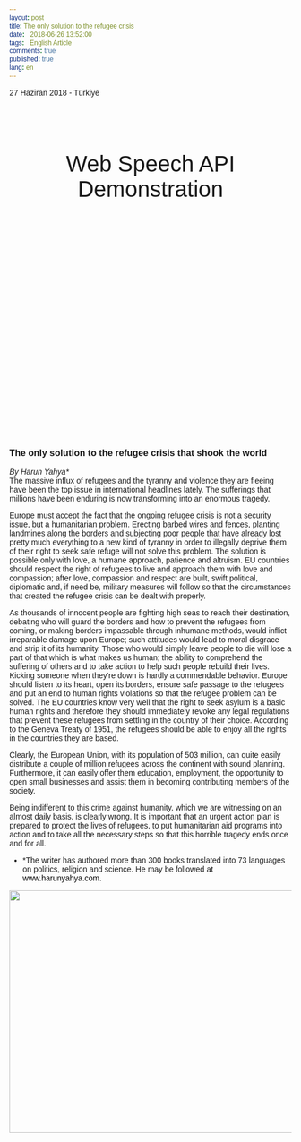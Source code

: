 ```yaml
---
layout: post
title: The only solution to the refugee crisis
date:   2018-06-26 13:52:00
tags:   English Article 
comments: true
published: true
lang: en
---
```


<p class="meta">27 Haziran 2018 - Türkiye</p>

<br>
<script src="//cdnjs.cloudflare.com/ajax/libs/jquery/1.8.3/jquery.min.js"></script>

<style>
  * {
    font-family: Verdana, Arial, sans-serif;
  }
  a:link {
    color:#000;
    text-decoration: none;
  }
  a:visited {
    color:#000;
  }
  a:hover {
    color:#33F;
  }
  .button {
    background: -webkit-linear-gradient(top,#008dfd 0,#0370ea 100%);
    border: 1px solid #076bd2;
    border-radius: 3px;
    color: #fff;
    display: none;
    font-size: 13px;
    font-weight: bold;
    line-height: 1.3;
    padding: 8px 25px;
    text-align: center;
    text-shadow: 1px 1px 1px #076bd2;
    letter-spacing: normal;
  }
  .center {
    padding: 10px;
    text-align: center;
  }
  .final {
    color: black;
    padding-right: 3px; 
  }
  .interim {
    color: gray;
  }
  .info {
    font-size: 14px;
    text-align: center;
    color: #777;
    display: none;
  }
  .right {
    float: right;
  }
  .sidebyside {
    display: inline-block;
    width: 45%;
    min-height: 40px;
    text-align: left;
    vertical-align: top;
  }
  #headline {
    font-size: 40px;
    font-weight: 300;
  }
  #info {
    font-size: 20px;
    text-align: center;
    color: #777;
    visibility: hidden;
  }
  #results {
    font-size: 14px;
    font-weight: bold;
    border: 1px solid #ddd;
    padding: 15px;
    text-align: left;
    min-height: 150px;
  }
  #start_button {
    border: 0;
    background-color:transparent;
    padding: 0;
  }
</style>


<h2 class="center" id="headline">
  <a href="http://dvcs.w3.org/hg/speech-api/raw-file/tip/speechapi.html">
    </a>Web Speech API Demonstration</h2>
<div id="info">
  <p id="info_start">Click on the microphone icon and begin speaking.</p>
  <p id="info_speak_now">Speak now.</p>
  <p id="info_no_speech">No speech was detected. You may need to adjust your
    <a href="//support.google.com/chrome/bin/answer.py?hl=en&amp;answer=1407892">
      microphone settings</a>.</p>
  <p id="info_no_microphone" style="display:none">
    No microphone was found. Ensure that a microphone is installed and that
    <a href="//support.google.com/chrome/bin/answer.py?hl=en&amp;answer=1407892">
    microphone settings</a> are configured correctly.</p>
  <p id="info_allow">Click the "Allow" button above to enable your microphone.</p>
  <p id="info_denied">Permission to use microphone was denied.</p>
  <p id="info_blocked">Permission to use microphone is blocked. To change,
    go to chrome://settings/contentExceptions#media-stream</p>
  <p id="info_upgrade">Web Speech API is not supported by this browser.
     Upgrade to <a href="//www.google.com/chrome">Chrome</a>
     version 25 or later.</p>
</div>

### The only solution to the refugee crisis that shook the world

_By Harun Yahya*_
<br>
<i class="fas fa-paragraph fa-2x"></i> The massive influx of refugees and the tyranny and violence they are fleeing have been the top issue in international headlines lately. The sufferings that millions have been enduring is now transforming into an enormous tragedy.

Europe must accept the fact that the ongoing refugee crisis is not a security issue, but a humanitarian problem. Erecting barbed wires and fences, planting landmines along the borders and subjecting poor people that have already lost pretty much everything to a new kind of tyranny in order to illegally deprive them of their right to seek safe refuge will not solve this problem. The solution is possible only with love, a humane approach, patience and altruism. EU countries should respect the right of refugees to live and approach them with love and compassion; after love, compassion and respect are built, swift political, diplomatic and, if need be, military measures will follow so that the circumstances that created the refugee crisis can be dealt with properly. 

As thousands of innocent people are fighting high seas to reach their destination, debating who will guard the borders and how to prevent the refugees from coming, or making borders impassable through inhumane methods, would inflict irreparable damage upon Europe; such attitudes would lead to moral disgrace and strip it of its humanity. Those who would simply leave people to die will lose a part of that which is what makes us human; the ability to comprehend the suffering of others and to take action to help such people rebuild their lives. Kicking someone when they're down is hardly a commendable behavior. Europe should listen to its heart, open its borders, ensure safe passage to the refugees and put an end to human rights violations so that the refugee problem can be solved. The EU countries know very well that the right to seek asylum is a basic human rights and therefore they should immediately revoke any legal regulations that prevent these refugees from settling in the country of their choice. According to the Geneva Treaty of 1951, the refugees should be able to enjoy all the rights in the countries they are based.

Clearly, the European Union, with its population of 503 million, can quite easily distribute a couple of million refugees across the continent with sound planning. Furthermore, it can easily offer them education, employment, the opportunity to open small businesses and assist them in becoming contributing members of the society.

Being indifferent to this crime against humanity, which we are witnessing on an almost daily basis, is clearly wrong. It is important that an urgent action plan is prepared to protect the lives of refugees, to put humanitarian aid programs into action and to take all the necessary steps so that this horrible tragedy ends once and for all.



* *The writer has authored more than 300 books translated into 73 languages on politics, religion and science. He may be followed at www.harunyahya.com.


<img style="-webkit-user-select: none;cursor: zoom-in;" src="https://i2.wp.com/www.dunyahalleri.com/wp-content/uploads/2018/07/kaygilar.jpg?ssl=1" width="771" height="433">

